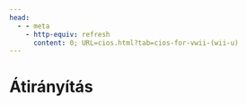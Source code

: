 ```yaml
---
head:
  - - meta
    - http-equiv: refresh
      content: 0; URL=cios.html?tab=cios-for-vwii-(wii-u)
---
```


# Átirányítás
